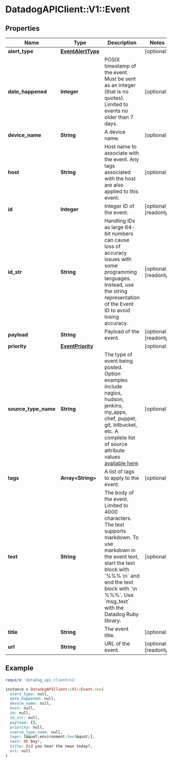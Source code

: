 # DatadogAPIClient::V1::Event

## Properties

| Name                 | Type                                    | Description                                                                                                                                                                                                                                                               | Notes                |
| -------------------- | --------------------------------------- | ------------------------------------------------------------------------------------------------------------------------------------------------------------------------------------------------------------------------------------------------------------------------- | -------------------- |
| **alert_type**       | [**EventAlertType**](EventAlertType.md) |                                                                                                                                                                                                                                                                           | [optional]           |
| **date_happened**    | **Integer**                             | POSIX timestamp of the event. Must be sent as an integer (that is no quotes). Limited to events no older than 7 days.                                                                                                                                                     | [optional]           |
| **device_name**      | **String**                              | A device name.                                                                                                                                                                                                                                                            | [optional]           |
| **host**             | **String**                              | Host name to associate with the event. Any tags associated with the host are also applied to this event.                                                                                                                                                                  | [optional]           |
| **id**               | **Integer**                             | Integer ID of the event.                                                                                                                                                                                                                                                  | [optional][readonly] |
| **id_str**           | **String**                              | Handling IDs as large 64-bit numbers can cause loss of accuracy issues with some programming languages. Instead, use the string representation of the Event ID to avoid losing accuracy.                                                                                  | [optional][readonly] |
| **payload**          | **String**                              | Payload of the event.                                                                                                                                                                                                                                                     | [optional][readonly] |
| **priority**         | [**EventPriority**](EventPriority.md)   |                                                                                                                                                                                                                                                                           | [optional]           |
| **source_type_name** | **String**                              | The type of event being posted. Option examples include nagios, hudson, jenkins, my_apps, chef, puppet, git, bitbucket, etc. A complete list of source attribute values [available here](https://docs.datadoghq.com/integrations/faq/list-of-api-source-attribute-value). | [optional]           |
| **tags**             | **Array&lt;String&gt;**                 | A list of tags to apply to the event.                                                                                                                                                                                                                                     | [optional]           |
| **text**             | **String**                              | The body of the event. Limited to 4000 characters. The text supports markdown. To use markdown in the event text, start the text block with &#x60;%%% \\n&#x60; and end the text block with &#x60;\\n %%%&#x60;. Use &#x60;msg_text&#x60; with the Datadog Ruby library.  | [optional]           |
| **title**            | **String**                              | The event title.                                                                                                                                                                                                                                                          | [optional]           |
| **url**              | **String**                              | URL of the event.                                                                                                                                                                                                                                                         | [optional][readonly] |

## Example

```ruby
require 'datadog_api_client/v1'

instance = DatadogAPIClient::V1::Event.new(
  alert_type: null,
  date_happened: null,
  device_name: null,
  host: null,
  id: null,
  id_str: null,
  payload: {},
  priority: null,
  source_type_name: null,
  tags: [&quot;environment:test&quot;],
  text: Oh boy!,
  title: Did you hear the news today?,
  url: null
)
```
